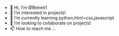 - 👋 Hi, I’m @Beneti1
- 👀 I’m interested in projects!
- 🌱 I’m currently learning python,html+css,javascript
- 💞️ I’m looking to collaborate on projects!
- 📫 How to reach me ...

<!---
Beneti1/Beneti1 is a ✨ special ✨ repository because its `README.md` (this file) appears on your GitHub profile.
You can click the Preview link to take a look at your changes.
--->
